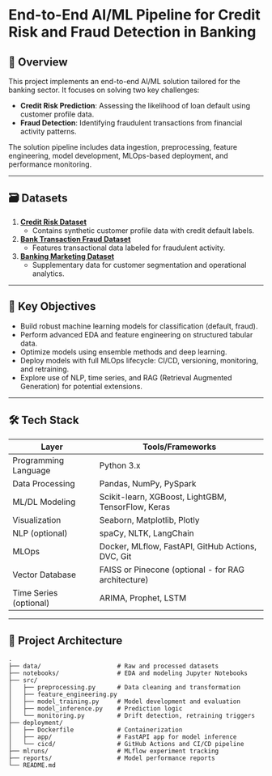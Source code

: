 # End-to-End AI/ML Pipeline for Credit Risk and Fraud Detection in Banking

## 📌 Overview

This project implements an end-to-end AI/ML solution tailored for the banking sector. It focuses on solving two key challenges:
- **Credit Risk Prediction**: Assessing the likelihood of loan default using customer profile data.
- **Fraud Detection**: Identifying fraudulent transactions from financial activity patterns.

The solution pipeline includes data ingestion, preprocessing, feature engineering, model development, MLOps-based deployment, and performance monitoring.

---

## 🗃️ Datasets

1. **[Credit Risk Dataset](https://www.kaggle.com/datasets/laotse/credit-risk-dataset)**  
   - Contains synthetic customer profile data with credit default labels.
2. **[Bank Transaction Fraud Dataset](https://www.kaggle.com/datasets/valakhorasani/bank-transaction-dataset-for-fraud-detection)**  
   - Features transactional data labeled for fraudulent activity.
3. **[Banking Marketing Dataset](https://www.kaggle.com/datasets/prakharrathi25/banking-dataset-marketing-targets)**  
   - Supplementary data for customer segmentation and operational analytics.

---

## 🧠 Key Objectives

- Build robust machine learning models for classification (default, fraud).
- Perform advanced EDA and feature engineering on structured tabular data.
- Optimize models using ensemble methods and deep learning.
- Deploy models with full MLOps lifecycle: CI/CD, versioning, monitoring, and retraining.
- Explore use of NLP, time series, and RAG (Retrieval Augmented Generation) for potential extensions.

---

## 🛠️ Tech Stack

| Layer                  | Tools/Frameworks                                      |
|------------------------|-------------------------------------------------------|
| Programming Language   | Python 3.x                                            |
| Data Processing        | Pandas, NumPy, PySpark                                |
| ML/DL Modeling         | Scikit-learn, XGBoost, LightGBM, TensorFlow, Keras    |
| Visualization          | Seaborn, Matplotlib, Plotly                           |
| NLP (optional)         | spaCy, NLTK, LangChain                                |
| MLOps                  | Docker, MLflow, FastAPI, GitHub Actions, DVC, Git     |
| Vector Database        | FAISS or Pinecone (optional - for RAG architecture)   |
| Time Series (optional) | ARIMA, Prophet, LSTM                                  |

---

## 🧩 Project Architecture

```plaintext
.
├── data/                     # Raw and processed datasets
├── notebooks/                # EDA and modeling Jupyter Notebooks
├── src/
│   ├── preprocessing.py      # Data cleaning and transformation
│   ├── feature_engineering.py
│   ├── model_training.py     # Model development and evaluation
│   ├── model_inference.py    # Prediction logic
│   └── monitoring.py         # Drift detection, retraining triggers
├── deployment/
│   ├── Dockerfile            # Containerization
│   ├── app/                  # FastAPI app for model inference
│   └── cicd/                 # GitHub Actions and CI/CD pipeline
├── mlruns/                   # MLflow experiment tracking
├── reports/                  # Model performance reports
└── README.md
